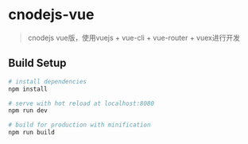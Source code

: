 # cnodejs-vue

> cnodejs vue版，使用vuejs + vue-cli + vue-router + vuex进行开发

## Build Setup

``` bash
# install dependencies
npm install

# serve with hot reload at localhost:8080
npm run dev

# build for production with minification
npm run build

```


